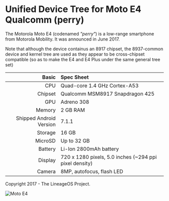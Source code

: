 Unified Device Tree for Moto E4 Qualcomm (perry)
================================================

The Motorola Moto E4 (codenamed _"perry"_) is a low-range smartphone from
Motorola Mobility. It was announced in June 2017.

Note that although the device containus an 8917 chipset, the 8937-common device and kernel tree are used as they appear to be cross-chipset compatible (so as to make the E4 and E4 Plus under the same general tree set)

Basic   | Spec Sheet
-------:|:-------------------------
CPU     | Quad-core 1.4 GHz Cortex-A53
Chipset | Qualcomm MSM8917 Snapdragon 425
GPU     | Adreno 308
Memory  | 2 GB RAM
Shipped Android Version | 7.1.1
Storage | 16 GB
MicroSD | Up to 32 GB
Battery | Li-Ion 2800mAh battery
Display | 720 x 1280 pixels, 5.0 inches (~294 ppi pixel density)
Camera  | 8MP, autofocus, flash LED

Copyright 2017 - The LineageOS Project.

![Moto E4](https://www.motorola.com/sites/default/files/library/storage/products/smartphones/moto-e4-NA-1000.png "Moto E4")
